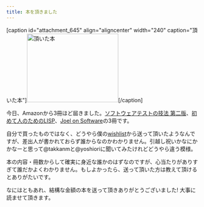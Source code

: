 ```yaml
---
title: 本を頂きました
---
```

[caption id="attachment_645" align="aligncenter" width="240" caption="頂いた本"]<img src="http://173.230.148.68/wp-content/uploads/2010/05/2010-05-31-01.23.jpeg" alt="頂いた本" title="頂いた本" width="240" height="180" class="size-full wp-image-645" />[/caption]

今日、Amazonから3冊ほど屆きました。<a href="http://amzn.to/bKguL8">ソフトウェアテストの技法 第二版</a>、<a href="http://amzn.to/bWzGWL">初めて人のためのLISP</a>、<a href="http://amzn.to/b3zv8w">Joel on Software</a>の3冊です。

自分で買ったものではなく、どうやら僕の<a href="http://www.amazon.co.jp/gp/registry/wishlist/275HV3Y5DV8OY?ie=UTF8&filter=all&x=13&sort=priority&layout=standard&y=12&reveal=unpurchased&linkCode=shr&camp=1207&creative=8415&tag=ukstudio0c-22">wishlist</a>から送って頂いたようなんですが、差出人が書かれておらず誰からなのかわかりません。引越し祝いかなにかかなーと思って@takkanmと@yoshioriに聞いてみたけれどどうやら違う模様。

本の内容・冊数からして確実に身近な誰かのはずなのですが、心当たりがありすぎて誰だかよくわかりません。もしよかったら、送って頂いた方は教えて頂けるとありがたいです。

なにはともあれ、結構な金額の本を送って頂きありがとうございました! 大事に読ませて頂きます。

